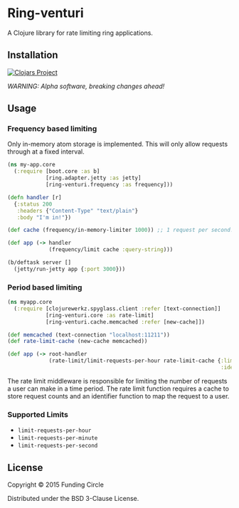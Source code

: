 # Ring-venturi

A Clojure library for rate limiting ring applications.

## Installation

[![Clojars Project](http://clojars.org/ring-venturi/latest-version.svg)](http://clojars.org/ring-venturi)

_WARNING: Alpha software, breaking changes ahead!_

## Usage

### Frequency based limiting

Only in-memory atom storage is implemented. This will only allow
requests through at a fixed interval.

```clojure
(ns my-app.core
  (:require [boot.core :as b]
            [ring.adapter.jetty :as jetty]
            [ring-venturi.frequency :as frequency]))

(defn handler [r]
  {:status 200
   :headers {"Content-Type" "text/plain"}
   :body "I'm in!"})

(def cache (frequency/in-memory-limiter 1000)) ;; 1 request per second!

(def app (-> handler
             (frequency/limit cache :query-string)))

(b/deftask server []
  (jetty/run-jetty app {:port 3000}))
```

### Period based limiting


```clojure
(ns myapp.core
  (:require [clojurewerkz.spyglass.client :refer [text-connection]]
            [ring-venturi.core :as rate-limit]
            [ring-venturi.cache.memcached :refer [new-cache]])

(def memcached (text-connection "localhost:11211"))
(def rate-limit-cache (new-cache memcached))

(def app (-> root-handler
             (rate-limit/limit-requests-per-hour rate-limit-cache {:limit 100
                                                                   :identifier-fn (fn [request] (:id request)})))
```

The rate limit middleware is responsible for limiting the number of
requests a user can make in a time period.  The rate limit function
requires a cache to store request counts and an identifier function to
map the request to a user.

### Supported Limits

* `limit-requests-per-hour`
* `limit-requests-per-minute`
* `limit-requests-per-second`

## License

Copyright © 2015 Funding Circle

Distributed under the BSD 3-Clause License.
